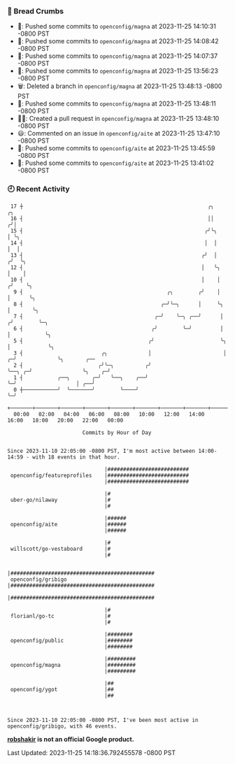 ### 🍞 Bread Crumbs

 * 🚢: Pushed some commits to `openconfig/magna` at 2023-11-25 14:10:31 -0800 PST
 * 🚢: Pushed some commits to `openconfig/magna` at 2023-11-25 14:08:42 -0800 PST
 * 🚢: Pushed some commits to `openconfig/magna` at 2023-11-25 14:07:37 -0800 PST
 * 🚢: Pushed some commits to `openconfig/magna` at 2023-11-25 13:56:23 -0800 PST
 * 🗑: Deleted a branch in `openconfig/magna` at 2023-11-25 13:48:13 -0800 PST
 * 🚢: Pushed some commits to `openconfig/magna` at 2023-11-25 13:48:11 -0800 PST
 * ✍🏼: Created a pull request in `openconfig/magna` at 2023-11-25 13:48:10 -0800 PST
 * 😃: Commented on an issue in `openconfig/aite` at 2023-11-25 13:47:10 -0800 PST
 * 🚢: Pushed some commits to `openconfig/aite` at 2023-11-25 13:45:59 -0800 PST
 * 🚢: Pushed some commits to `openconfig/aite` at 2023-11-25 13:41:02 -0800 PST

### 🕘 Recent Activity
```
 17 ┼                                                           ╭╮                ╭╮
 16 ┤                                                           ││               ╭╯│
 15 ┤                                                          ╭╯╰╮              │ ╰╮
 14 ┤                                                          │  │              │  │
 13 ┤                                                         ╭╯  │             ╭╯  ╰╮
 12 ┤                                                         │   ╰╮            │    │
 10 ┤                                                         │    │           ╭╯    ╰╮
  9 ┤                                              ╭╮        ╭╯    │           │      ╰╮
  8 ┤                                            ╭─╯╰─╮      │     ╰╮          │       ╰╮
  7 ┤                                          ╭─╯    ╰─╮ ╭──╯      │         ╭╯        ╰─╮
  6 ┤                                         ╭╯        ╰─╯         │         │           ╰╮
  5 ┤                                        ╭╯                     ╰╮        │            ╰╮
  3 ┤                         ╭╮             │                       │      ╭─╯             ╰╮       ╭──
  2 ┤                        ╭╯╰─╮          ╭╯                       ╰──╮ ╭─╯                ╰╮    ╭─╯
  1 ┤           ╭──╮       ╭─╯   ╰──╮    ╭──╯                           ╰─╯                   │ ╭──╯
  0 ┼───────────╯  ╰───────╯        ╰────╯                                                    ╰─╯
    +───────+───────+───────+───────+───────+───────+───────+───────+───────+───────+───────+───────+────
  00:00   02:00   04:00   06:00   08:00   10:00   12:00   14:00   16:00   18:00   20:00   22:00   00:00   

						Commits by Hour of Day


Since 2023-11-10 22:05:00 -0800 PST, I'm most active between 14:00-14:59 - with 18 events in that hour.

```



```
                               |##########################
 openconfig/featureprofiles    |##########################
                               |##########################

                               |#
 uber-go/nilaway               |#
                               |#

                               |######
 openconfig/aite               |######
                               |######

                               |#
 willscott/go-vestaboard       |#
                               |#

                               |##############################################
 openconfig/gribigo            |##############################################
                               |##############################################

                               |#
 florianl/go-tc                |#
                               |#

                               |########
 openconfig/public             |########
                               |########

                               |#########
 openconfig/magna              |#########
                               |#########

                               |##
 openconfig/ygot               |##
                               |##



Since 2023-11-10 22:05:00 -0800 PST, I've been most active in openconfig/gribigo, with 46 events.

```
**[robshakir](mailto:robjs@google.com) is not an official Google product.**  


Last Updated: 2023-11-25 14:18:36.792455578 -0800 PST
